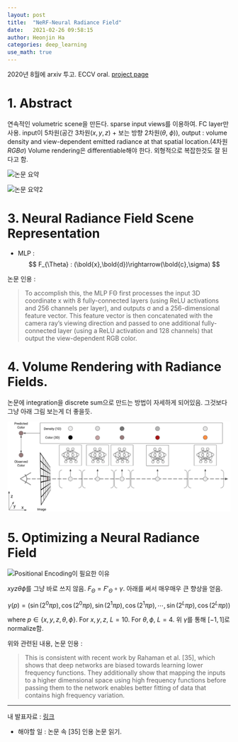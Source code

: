 ```yaml
---
layout: post
title:  "NeRF-Neural Radiance Field"
date:   2021-02-26 09:58:15
author: Heonjin Ha
categories: deep_learning
use_math: true
---
```


2020년 8월에 arxiv 투고. ECCV oral. [project page](https://www.matthewtancik.com/nerf)

# 1. Abstract
연속적인 volumetric scene을 만든다. sparse input views를 이용하여. FC layer만 사용. input이 5차원(공간 3차원($x, y, z$) + 보는 방향 2차원($\theta$, $\phi$)), output : volume density and view-dependent emitted radiance at that spatial location.(4차원$RGB\sigma$) Volume rendering은 differentiable해야 한다. 외형적으로 복잡한것도 잘 된다고 함.

![논문 요약](https://d3i71xaburhd42.cloudfront.net/428b663772dba998f5dc6a24488fff1858a0899f/2-Figure1-1.png)

![논문 요약2](https://d3i71xaburhd42.cloudfront.net/428b663772dba998f5dc6a24488fff1858a0899f/5-Figure2-1.png)

# 3. Neural Radiance Field Scene Representation

* MLP :
$$
F_{\Theta} : (\bold{x},\bold{d})\rightarrow(\bold{c},\sigma)
$$

논문 인용 : 
> To accomplish this, the MLP FΘ first processes the input
3D coordinate x with 8 fully-connected layers (using ReLU activations and 256
channels per layer), and outputs σ and a 256-dimensional feature vector. This
feature vector is then concatenated with the camera ray’s viewing direction and
passed to one additional fully-connected layer (using a ReLU activation and 128
channels) that output the view-dependent RGB color.

# 4. Volume Rendering with Radiance Fields.

논문에 integration을 discrete sum으로 만드는 방법이 자세하게 되어있음. 그것보다 그냥 아래 그림 보는게 더 좋을듯.

![Tf everywhere 발표자료](/images/NeRF/Screen%20Shot%202021-02-26%20at%202.36.58%20PM.png)

# 5. Optimizing a Neural Radiance Field

![Positional Encoding이 필요한 이유](https://d3i71xaburhd42.cloudfront.net/428b663772dba998f5dc6a24488fff1858a0899f/7-Figure4-1.png)

$xyz\theta\phi$를 그냥 바로 쓰지 않음. $F_{\Theta}=F'_{\Theta}\circ\gamma$. 아래를 써서 매우매우 큰 향상을 얻음.

$$
\gamma(p) = (\sin(2^0 \pi p),\cos(2^0 \pi p), \sin(2^1 \pi p),\cos(2^1 \pi p), \cdots, \sin(2^L \pi p),\cos(2^L \pi p))
$$

where $p\in \{x,y,z,\theta,\phi\}$. For $x,y,z$, $L=10$. For $\theta, \phi$, $L=4$.
위 $\gamma$를 통해 $[-1,1]$로 normalize함.

위와 관련된 내용, 논문 인용 : 
> This is consistent with recent work by Rahaman
et al. [35], which shows that deep networks are biased towards learning lower frequency functions. They additionally show that mapping the inputs to a higher
dimensional space using high frequency functions before passing them to the
network enables better fitting of data that contains high frequency variation.

-----
내 발표자료 : [링크](https://docs.google.com/presentation/d/1uBKU34T0DpX7y8FvgjQ8AG7L3WAE9Q_4-XgTwsp_jYI/edit?usp=sharing&resourcekey=0-CQXHPz5Yty5mtn2YDNox8w)

* 해야할 일 : 논문 속 [35] 인용 논문 읽기.